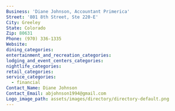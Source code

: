 ```yaml
---
Business: 'Diane Johnson, Accountant Primerica'
Street: '801 8th Street, Ste 220-E'
City: Greeley
State: Colorado
Zip: 80631
Phone: (970) 336-1335
Website:
dining_categories:
entertainment_and_recreation_categories:
lodging_and_event_centers_categories:
nightlife_categories:
retail_categories:
service_categories:
  - financial
Contact_Name: Diane Johnson
Contact_Email: abjohnson1994@gmail.com
Logo_image_path: assets/images/directory/directory-default.png
---
```



